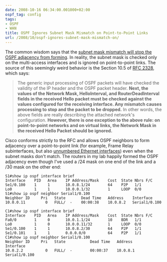 ```yaml
---
date: 2008-10-16 06:34:00.001000+02:00
ospf_tag: config
tags:
- OSPF
- WAN
title: OSPF Ignores Subnet Mask Mismatch on Point-to-Point Links
url: /2008/10/ospf-ignores-subnet-mask-mismatch-on/
---
```

The common wisdom says that the [subnet mask mismatch will stop the OSPF adjacency from forming](/2008/10/troubleshooting-ospf-adjacencies/). In reality, the subnet mask is checked only on the multi-access interfaces and is ignored on point-to-point links. The source of this seemingly weird behavior is the Section 10.5 of [RFC 2328](http://tools.ietf.org/html/rfc2328), which says:

> The generic input processing of OSPF packets will have checked the validity of the IP header and the OSPF packet header. **Next, the values of the Network Mask, HelloInterval, and RouterDeadInterval fields in the received Hello packet must be checked against the values configured for the receiving interface. Any mismatch causes processing to stop and the packet to be dropped.** In other words, the above fields are really describing the attached network\'s configuration. **However, there is one exception to the above rule: on point-to-point networks and on virtual links, the Network Mask in the received Hello Packet should be ignored.**
<!--more-->
Cisco conforms strictly to the RFC and allows OSPF neighbors to form adjacency over a point-to-point link (for example, Frame Relay subinterfaces, but also [unnumbered Ethernet interfaces](../series/unnumbered-interfaces/)) even when the subnet masks don't match. The routers in my lab happily formed the OSPF adjacency even though I've used a /24 mask on one end of the link and a /30 mask on the other end:

``` code
S1#show ip ospf interface brief
Interface    PID   Area    IP Address/Mask    Cost  State Nbrs F/C
Se1/0.100    1     1       10.0.8.1/24        64    P2P   1/1
Lo0          1     1       10.0.0.1/32        1     LOOP  0/0
S1#show ip ospf neighbor Serial1/0.100
Neighbor ID     Pri   State       Dead Time   Address    Interface
10.0.0.11         0   FULL/  -    00:00:38    10.0.8.2   Serial1/0.100

C1#show ip ospf interface brief
Interface    PID   Area    IP Address/Mask    Cost  State Nbrs F/C
Fa0/0        1     0       10.0.1.1/24        10    BDR   1/1
Lo0          1     0       10.0.0.11/32       1     LOOP  0/0
Se1/0.100    1     1       10.0.8.2/30        64    P2P   1/1
Se1/0.101    1     1       0.0.0.0/0          64    P2P   1/1
C1#show ip ospf neighbor Serial1/0.100
Neighbor ID     Pri   State           Dead Time   Address         Interface
10.0.2.2          0   FULL/  -        00:00:37    10.0.8.1        Serial1/0.100
```
